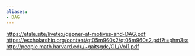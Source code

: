 ```yaml
---
aliases:
- DAG
---
```















<https://etale.site/livetex/gepner-at-motives-and-DAG.pdf> <https://escholarship.org/content/qt05m960s2/qt05m960s2.pdf?t=phm3ss> <http://people.math.harvard.edu/~gaitsgde/GL/Vol1.pdf>
